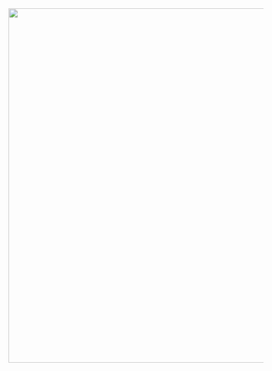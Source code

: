 <img src='https://user-images.githubusercontent.com/30152444/35190306-9a4b369c-fe23-11e7-82ab-871b698e819a.png' width=700 >
